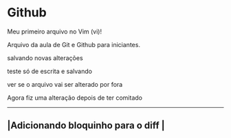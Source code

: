 # Github

Meu primeiro arquivo no Vim (vi)!

Arquivo da aula de Git e Github para iniciantes.


salvando novas alterações


teste só de escrita e salvando


ver se o arquivo vai ser alterado por fora

Agora fiz uma alteração depois de ter comitado



------------------------------------
|Adicionando bloquinho para o diff |
------------------------------------
